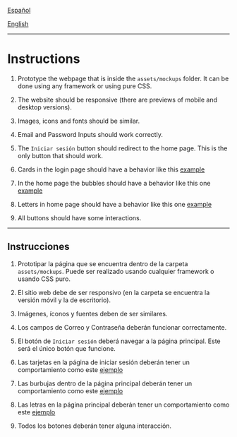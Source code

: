 [Español](#Instrucciones)

[English](#Instructions)

---

# Instructions

1. Prototype the webpage that is inside the `assets/mockups` folder. It can be done using any framework or using pure CSS.

2. The website should be responsive (there are previews of mobile and desktop versions).

3. Images, icons and fonts should be similar.

4. Email and Password Inputs should work correctly.

5. The `Iniciar sesión` button should redirect to the home page. This is the only button that should work.

6. Cards in the login page should have a behavior like this [example](https://codepen.io/dmytrous/full/vgoWxY)

7. In the home page the bubbles should have a behavior like this one [example](https://codepen.io/Mark_Bowley/full/PozwyP)

8. Letters in home page should have a behavior like this one [example](https://codepen.io/Ahrengot/full/DBjKOW)

9. All buttons should have some interactions.

---

## Instrucciones

1. Prototipar la página que se encuentra dentro de la carpeta `assets/mockups`. Puede ser realizado usando cualquier framework o usando CSS puro.

2. El sitio web debe de ser responsivo (en la carpeta se encuentra la versión móvil y la de escritorio).

3. Imágenes, íconos y fuentes deben de ser similares.

4. Los campos de Correo y Contraseña deberán funcionar correctamente.

5. El botón de `Iniciar sesión` deberá navegar a la página principal. Este será el único botón que funcione.

6. Las tarjetas en la página de iniciar sesión deberán tener un comportamiento como este [ejemplo](https://codepen.io/dmytrous/full/vgoWxY)

7. Las burbujas dentro de la página principal deberán tener un comportamiento como este [ejemplo](https://codepen.io/Mark_Bowley/full/PozwyP)

8. Las letras en la página principal deberán tener un comportamiento como este [ejemplo](https://codepen.io/Ahrengot/full/DBjKOW)

9. Todos los botones deberán tener alguna interacción.
